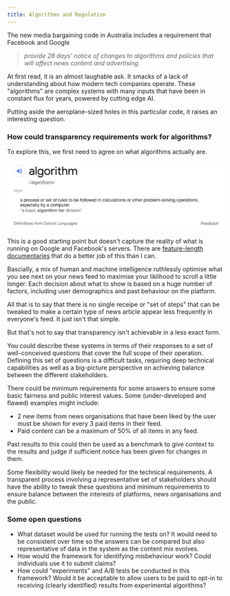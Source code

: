 ```yaml
---
title: Algorithms and Regulation
---
```


The new media bargaining code in Australia includes a requirement that Facebook and Google

> _provide 28 days' notice of changes to algorithms and policies that will affect news content and advertising._

At first read, it is an almost laughable ask. It smacks of a lack of understanding about how modern tech companies operate. These "algorithms" are complex systems with many inputs that have been in constant flux for years, powered by cutting edge AI. 

Putting aside the aeroplane-sized holes in this particular code, it raises an interesting question.

### How **could** transparency requirements work for algorithms?

To explore this, we first need to agree on what algorithms actually are.

![](/images/algorithms-def.png)

This is a good starting point but doesn't capture the reality of what is running on Google and Facebook's servers. There are [feature-length documentaries](https://www.netflix.com/au/title/81254224) that do a better job of this than I can. 

Bascially, a mix of human and machine intelligence ruthlessly optimise what you see next on your news feed to maximise your liklihood to scroll a little longer. Each decision about what to show is based on a huge number of factors, including user demographics and past behaviour on the platform.

All that is to say that there is no single receipe or "set of steps" that can be tweaked to make a certain type of news article appear less frequently in everyone's feed. It just isn't that simple.

But that's not to say that transparency isn't achievable in a less exact form.

You could describe these systems in terms of their responses to a set of well-conceived questions that cover the full scope of their operation. Defining this set of questions is a difficult tasks, requiring deep technical capabilities as well as a big-picture perspective on achieving balance between the different stakeholders.

There could be minimum requirements for some answers to ensure some basic fairness and public interest values. Some (under-developed and flawed) examples might include:

  - 2 new items from news organisations that have been liked by the user must be shown for every 3 paid items in their feed.
  - Paid content can be a maximum of 50% of all items in any feed.

Past results to this could then be used as a benchmark to give context to the results and judge if sufficient notice has been given for changes in them.

Some flexibility would likely be needed for the technical requirements. A transparent process involving a representative set of stakeholders should have the ability to tweak these questions and minimum requirements to ensure balance between the interests of platforms, news organisations and the public.

### Some open questions

- What dataset would be used for running the tests on? It would need to be consistent over time so the answers can be compared but also representative of data in the system as the content mix evolves.
- How would the framework for identifying misbehaviour work? Could individuals use it to submit claims?
- How could "experiments" and A/B tests be conducted in this framework? Would it be acceptable to allow users to be paid to opt-in to receiving (clearly identified) results from experimental algorithms?
